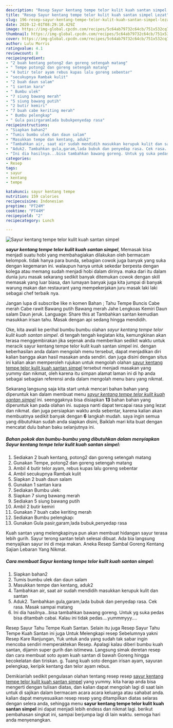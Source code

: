 ```yaml
---
description: "Resep Sayur kentang tempe telor kulit kuah santan simpel Lezat"
title: "Resep Sayur kentang tempe telor kulit kuah santan simpel Lezat"
slug: 196-resep-sayur-kentang-tempe-telor-kulit-kuah-santan-simpel-lezat
date: 2020-12-01T08:29:10.429Z
image: https://img-global.cpcdn.com/recipes/5c64ab79732c64cb/751x532cq70/sayur-kentang-tempe-telor-kulit-kuah-santan-simpel-foto-resep-utama.jpg
thumbnail: https://img-global.cpcdn.com/recipes/5c64ab79732c64cb/751x532cq70/sayur-kentang-tempe-telor-kulit-kuah-santan-simpel-foto-resep-utama.jpg
cover: https://img-global.cpcdn.com/recipes/5c64ab79732c64cb/751x532cq70/sayur-kentang-tempe-telor-kulit-kuah-santan-simpel-foto-resep-utama.jpg
author: Lulu Morris
ratingvalue: 4.1
reviewcount: 8
recipeingredient:
- "2 buah kentang potong2 dan goreng setengah matang"
- " Tempe potong2 dan goreng setengah matang"
- "4 butir telor ayam rebus kupas lalu goreng sebentar"
- "secukupnya Rambak kulit"
- "2 buah daun salam"
- "1 santan kara"
- " Bumbu ulek"
- "7 siung bawang merah"
- "5 siung bawang putih"
- "2 butir kemiri"
- "7 buah cabe keriting merah"
- " Bumbu pelengkap"
- " Gula pasirgaramlada bubukpenyedap rasa"
recipeinstructions:
- "Siapkan bahan2"
- "Tumis bumbu ulek dan daun salam"
- "Masukkan tempe dan kentang, aduk2"
- "Tambahkan air, saat air sudah mendidih masukkan kerupuk kulit dan santan"
- "Aduk2. Tambahkan gula,garam,lada bubuk dan penyedap rasa. Cek rasa. Masak sampai matang"
- "Ini dia hasilnya...bisa tambahkan bawang goreng. Untuk yg suka pedas bisa ditambah cabai. Kalau ini tidak pedas....yummmyyy...."
categories:
- Resep
tags:
- sayur
- kentang
- tempe

katakunci: sayur kentang tempe 
nutrition: 159 calories
recipecuisine: Indonesian
preptime: "PT24M"
cooktime: "PT44M"
recipeyield: "2"
recipecategory: Lunch

---
```



![Sayur kentang tempe telor kulit kuah santan simpel](https://img-global.cpcdn.com/recipes/5c64ab79732c64cb/751x532cq70/sayur-kentang-tempe-telor-kulit-kuah-santan-simpel-foto-resep-utama.jpg)

<b><i>sayur kentang tempe telor kulit kuah santan simpel</i></b>, Memasak bisa menjadi suatu hobi yang membahagiakan dilakukan oleh bermacam kelompok. tidak hanya para bunda, sebagian cowok juga banyak yang suka dengan kegemaran ini. walaupun hanya untuk sekedar berpesta dengan kolega atau memang sudah menjadi hobi dalam dirinya. maka dari itu dalam dunia juru masak sekarang sedikit banyak ditemukan cowok dengan skill memasak yang luar biasa, dan lumayan banyak juga kita jumpai di banyak warung makan dan restaurant yang mempekerjakan juru masak laki laki sebagai chef terbaik nya.

Jangan lupa di subscribe like n komen Bahan ; Tahu Tempe Buncis Cabe merah Cabe rawit Bawang putih Bawang merah Jahe Lengkoas Kemiri Daun salam Daun jeruk. Language: Share this at Tambahkan santan kemudian masukkan irisan tahu. Masak dengan api sedang hingga mendidih.

Oke, kita awali ke perihal bumbu bumbu olahan <i>sayur kentang tempe telor kulit kuah santan simpel</i>. di tengah tengah kegiatan kita, kemungkinan akan terasa menggembirakan jika sejenak anda memberikan sedikit waktu untuk meracik sayur kentang tempe telor kulit kuah santan simpel ini. dengan keberhasilan anda dalam mengolah menu tersebut, dapat menjadikan diri kalian bangga akan hasil masakan anda sendiri. dan juga disini dengan situs ini kalian akan memperoleh rujukan untuk mengolah olahan <u>sayur kentang tempe telor kulit kuah santan simpel</u> tersebut menjadi masakan yang yummy dan nikmat, oleh karena itu simpan alamat laman ini di hp anda sebagai sebagian referensi anda dalam mengolah menu baru yang nikmat.


Sekarang langsung saja kita start untuk mencari bahan bahan yang diperuntuk kan dalam membuat menu <u><i>sayur kentang tempe telor kulit kuah santan simpel</i></u> ini. seenggaknya bisa disiapkan <b>13</b> bahan bahan yang diperuntuk kan pada olahan ini. supaya nanti dapat tercapai rasa yang lezat dan nikmat. dan juga persiapkan waktu anda sebentar, karena kalian akan membuatnya sedikit banyak dengan <b>6</b> langkah mudah. saya ingin semua yang dibutuhkan sudah anda siapkan disini, Baiklah mari kita buat dengan mencatat dulu bahan baku selanjutnya ini.

<!--inarticleads1-->

##### Bahan pokok dan bumbu-bumbu yang dibutuhkan dalam menyiapkan Sayur kentang tempe telor kulit kuah santan simpel:

1. Sediakan 2 buah kentang, potong2 dan goreng setengah matang
1. Gunakan  Tempe, potong2 dan goreng setengah matang
1. Ambil 4 butir telor ayam, rebus kupas lalu goreng sebentar
1. Ambil secukupnya Rambak kulit
1. Siapkan 2 buah daun salam
1. Gunakan 1 santan kara
1. Sediakan  Bumbu ulek:
1. Siapkan 7 siung bawang merah
1. Sediakan 5 siung bawang putih
1. Ambil 2 butir kemiri
1. Gunakan 7 buah cabe keriting merah
1. Sediakan  Bumbu pelengkap:
1. Gunakan  Gula pasir,garam,lada bubuk,penyedap rasa


Kuah santan yang melengkapinya pun akan membuat hidangan sayur terasa lebih gurih. Sayur terong santan telah selesai dibuat. Ada bia langsung menyajikan sayur ini di meja makan. Aneka Resep Sambal Goreng Kentang Sajian Lebaran Yang Nikmat. 

<!--inarticleads2-->

##### Cara membuat Sayur kentang tempe telor kulit kuah santan simpel:

1. Siapkan bahan2
1. Tumis bumbu ulek dan daun salam
1. Masukkan tempe dan kentang, aduk2
1. Tambahkan air, saat air sudah mendidih masukkan kerupuk kulit dan santan
1. Aduk2. Tambahkan gula,garam,lada bubuk dan penyedap rasa. Cek rasa. Masak sampai matang
1. Ini dia hasilnya...bisa tambahkan bawang goreng. Untuk yg suka pedas bisa ditambah cabai. Kalau ini tidak pedas....yummmyyy....


Resep Sayur Tahu Tempe Kuah Santan. Selain itu juga Resep Sayur Tahu Tempe Kuah Santan ini juga Untuk Melengkapi resep Sebelumnya yakni Resep Kare Ranjungan, Yuk untuk anda yang sudah tak sabar ingin mencoba sendiri memperaktekan Resep. Apalagi kalau diberi bumbu kuah santan, dijamin super gurih dan istimewa. Langsung simak deretan resep dan cara membuat soto ayam kuah santan di bawah Goreng hingga kecokelatan dan tiriskan. g. Tuang kuah soto dengan irisan ayam, sayuran pelengkap, keripik kentang dan telor ayam rebus. 

Demikianlah sedikit pengulasan olahan tentang resep resep <u>sayur kentang tempe telor kulit kuah santan simpel</u> yang yummy. kita harap anda bisa mengerti dengan tulisan diatas, dan kalian dapat mengolah lagi di saat lain untuk di sajikan dalam bermacam acara acara keluarga atau sahabat anda. kalian dapat menyesuaikan resep resep yang ditampilkan diatas selaras dengan selera anda, sehingga menu <b>sayur kentang tempe telor kulit kuah santan simpel</b> ini dapat menjadi lebih endess dan nikmat lagi. berikut pembahasan singkat ini, sampai berjumpa lagi di lain waktu. semoga hari anda menyenangkan.
